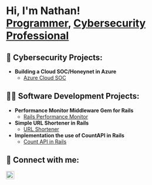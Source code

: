 <h1>Hi, I'm Nathan! <br/><a href="https://github.com/nathanberg">Programmer</a>, <a href="https://www.linkedin.com/in/nathan-berg-a958b673/">Cybersecurity Professional</a></h1>

<h2>🔐 Cybersecurity Projects:</h2>

- <b>Building a Cloud SOC/Honeynet in Azure</b>
  - [Azure Cloud SOC](https://github.com/nathanberg/Azure-Cloud-SOC)

<h2>👨‍💻 Software Development Projects:</h2>

- <b>Performance Monitor Middleware Gem for Rails</b>
  - [Rails Performance Monitor](https://github.com/nathanberg/PerformanceMonitor)
- <b>Simple URL Shortener in Rails</b>
  - [URL Shortener](https://github.com/nathanberg/URL-Shortener)
- <b>Implementation the use of CountAPI in Rails</b>
  - [Count API in Rails](https://github.com/nathanberg/CountAPIRails)

<h2> 🤳 Connect with me:</h2>

[<img align="left" alt="NathanBerg | LinkedIn" width="22px" src="https://cdn.jsdelivr.net/npm/simple-icons@v3/icons/linkedin.svg" />][linkedin]

[linkedin]: https://www.linkedin.com/in/nathan-berg-a958b673/
